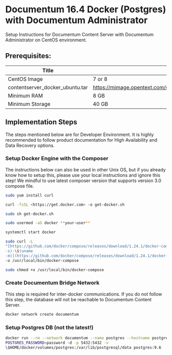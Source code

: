 Documentum 16.4 Docker (Postgres) with Documentum Administrator
===============================================================

Setup Instructions for Documentum Content Server with Documentum Administrator
on CentOS environment.

Prerequisites:
--------------

| Title                           | Description                                                                                                                            |
|---------------------------------|----------------------------------------------------------------------------------------------------------------------------------------|
| CentOS Image                    | 7 or 8                                                                                                                                 |
| contentserver_docker_ubuntu.tar | <https://mimage.opentext.com/support/ecm/secure/software/dell/documentum/documentumcontentserver/16.4/contentserver_docker_ubuntu.tar> |
| Minimum RAM                     | 8 GB                                                                                                                                   |
| Minimum Storage                 | 40 GB                                                                                                                                  |

Implementation Steps
--------------------

The steps mentioned below are for Developer Environment. It is highly
recommended to follow product documentation for High Availability and Data
Recovery options.

### Setup Docker Engine with the Composer

The instructions below can also be used in other Unix OS, but if you already
know how to setup this, please use your local instructions and ignore this step!
We mindful to use latest composer version that supports version 3.0 compose
file.

```bash
sudo yum install curl

curl -fsSL <https://get.docker.com> -o get-docker.sh

sudo sh get-docker.sh

sudo usermod -aG docker **your-user**

systemctl start docker

sudo curl -L
"[https://github.com/docker/compose/releases/download/1.24.1/docker-compose-\$(uname
-s)-\$(uname
-m)](https://github.com/docker/compose/releases/download/1.24.1/docker-compose-$(uname%20-s)-$(uname%20-m))"
-o /usr/local/bin/docker-compose

sudo chmod +x /usr/local/bin/docker-compose
```

### Create Documentum Bridge Network

This step is required for inter-docker communications. If you do not follow this
step, the database will not be reachable to Documentum Content Server.

```bash
docker network create documentum
```

### Setup Postgres DB (not the latest!)

```bash
docker run --rm --network documentum --name postgres --hostname postgres -e
POSTGRES_PASSWORD=password -d -p 5432:5432 -v
\$HOME/docker/volumes/postgres:/var/lib/postgresql/data postgres:9.6
```
